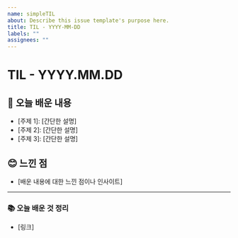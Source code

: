 ```yaml
---
name: simpleTIL
about: Describe this issue template's purpose here.
title: TIL - YYYY-MM-DD
labels: ""
assignees: ""
---
```


# TIL - YYYY.MM.DD

## 📝 오늘 배운 내용

- [주제 1]: [간단한 설명]
- [주제 2]: [간단한 설명]
- [주제 3]: [간단한 설명]

## 😊 느낀 점

- [배운 내용에 대한 느낀 점이나 인사이트]

---

### 📚 오늘 배운 것 정리

- [링크]
